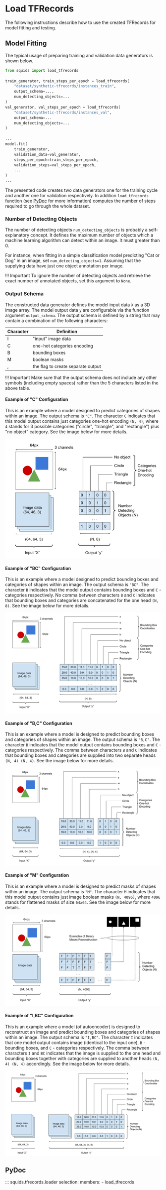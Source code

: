 # Load TFRecords

The following instructions describe how to use the created TFRecords for model fitting and testing.

## Model Fitting

The typical usage of preparing training and validation data generators is shown below.

```py
from squids import load_tfrecords

train_generator, train_steps_per_epoch = load_tfrecords(
    "dataset/synthetic-tfrecords/instances_train",
    output_schema=...,
    num_detecting_objects=...
)
val_generator, val_steps_per_epoch = load_tfrecords(
    "dataset/synthetic-tfrecords/instances_val",
    output_schema=...
    num_detecting_objects=...
)

...
model.fit(
    train_generator,
    validation_data=val_generator, 
    steps_per_epoch=train_steps_per_epoch,
    validation_steps=val_steps_per_epoch,
    ...
)
...

```

The presented code creates two data generators one for the training cycle and another one for validation respectively. In addition `load_tfrecords` function (see [PyDoc](#pydoc) for more information)  computes the number of steps required to go through the whole dataset.

### Number of Detecting Objects

The number of detecting objects `num_detecting_objects` is probably a self-explanatory concept. It defines the maximum number of objects which a machine learning algorithm can detect within an image. It must greater than 0.

For instance, when fitting in a simple classification model predicting "Cat or Dog" in an image, set  `num_detecting_objects=1`. Assuming that the supplying data have just one object annotation per image.

!!! Important
    To ignore the number of detecting objects and retrieve the exact number of annotated objects, set this argument to `None`.

### Output Schema

The constructed data generator defines the model input data `X` as a 3D image array.  The model output data `y` are configurable via the function argument `output_schema`. The output schema is defined by a string that may contain a combination of the following characters:

| Character | Definition                         |
|-----------|------------------------------------|
| I         | "input" image data                 |
| C         | one-hot categories encoding        |
| B         | bounding boxes                     |
| M         | boolean masks                      |
| ,         | the flag to create separate output |

!!! Important
    Make sure that the output schema does not include any other symbols (including empty spaces) rather than the 5 characters listed in the above table.

#### Example of "C" Configuration

This is an example where a model designed to predict categories of shapes within an image.  The output schema is `"C"`. The character `C` indicates that this model output contains just categories one-hot encoding  `(N, 4)`, where `4` stands for 3 possible categories ("circle", "triangle", and "rectangle") plus "no object" category. See the image below for more details.

![C_output_schema_example](images/output_schema_c.png)

#### Example of "BC" Configuration

This is an example where a model designed to predict bounding boxes and categories of shapes within an image. The output schema is `"BC"`. The character `B` indicates that the model output contains bounding boxes and `C` - categories respectively. No comma between characters `B` and `C` indicates that bounding boxes and categories are concatenated for the one head `(N, 8)`. See the image below for more details.

![BC_output_schema_example](images/output_schema_bc.png)

#### Example of "B,C" Configuration

This is an example where a model is designed to predict bounding boxes and categories of shapes within an image. The output schema is `"B,C"`. The character `B` indicates that the model output contains bounding boxes and `C` - categories respectively. The comma between characters `B` and `C` indicates that bounding boxes and categories are supplied into two separate heads `(N, 4) (N, 4)`. See the image below for more details.

![B_C_output_schema_example](images/output_schema_b_c.png)

#### Example of "M" Configuration

This is an example where a model is designed to predict masks of shapes within an image.  The output schema is `"M"`. The character `M` indicates that this model output contains just image boolean masks   `(N, 4096)`, where `4096` stands for flattened masks of size `64x64`.  See the image below for more details.

![M_output_schema_example](images/output_schema_m.png)

#### Example of "I,BC" Configuration

This is an example where a model (of autoencoder) is designed to reconstruct an image and predict bounding boxes and categories of shapes within an image. The output schema is `"I,BC"`. The character `I` indicates that one model output contains image (identical to the input one),  `B` - bounding boxes, and `C` - categories respectively. The comma between characters `I` and `BC` indicates that the image is supplied to the one head and bounding boxes together with categories are supplied to another heads `(N, 4) (N, 4)` accordingly. See the image below for more details.

![i_bc_output_schema_example](images/output_schema_i_bc.png)

## PyDoc

::: squids.tfrecords.loader
    selection:
      members:
        - load_tfrecords
